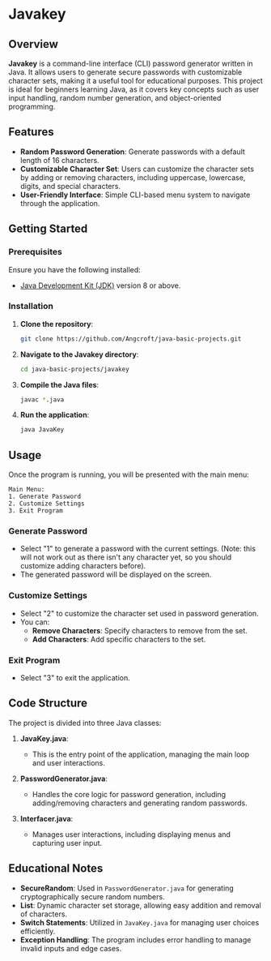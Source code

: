 # Javakey

## Overview
**Javakey** is a command-line interface (CLI) password generator written in Java. It allows users to generate secure passwords with customizable character sets, making it a useful tool for educational purposes. This project is ideal for beginners learning Java, as it covers key concepts such as user input handling, random number generation, and object-oriented programming.

## Features
- **Random Password Generation**: Generate passwords with a default length of 16 characters.
- **Customizable Character Set**: Users can customize the character sets by adding or removing characters, including uppercase, lowercase, digits, and special characters.
- **User-Friendly Interface**: Simple CLI-based menu system to navigate through the application.

## Getting Started

### Prerequisites
Ensure you have the following installed:
- [Java Development Kit (JDK)](https://www.oracle.com/java/technologies/javase-downloads.html) version 8 or above.

### Installation
1. **Clone the repository**:
   ```bash
   git clone https://github.com/Angcroft/java-basic-projects.git
   ```
2. **Navigate to the Javakey directory**:
   ```bash
   cd java-basic-projects/javakey
   ```
3. **Compile the Java files**:
   ```bash
   javac *.java
   ```
4. **Run the application**:
   ```bash
   java JavaKey
   ```

## Usage
Once the program is running, you will be presented with the main menu:

```
Main Menu:
1. Generate Password
2. Customize Settings
3. Exit Program
```

### Generate Password
- Select "1" to generate a password with the current settings. (Note: this will not work out as there isn't any character yet, so you should customize adding characters before).
- The generated password will be displayed on the screen.

### Customize Settings
- Select "2" to customize the character set used in password generation.
- You can:
  - **Remove Characters**: Specify characters to remove from the set.
  - **Add Characters**: Add specific characters to the set.

### Exit Program
- Select "3" to exit the application.

## Code Structure
The project is divided into three Java classes:

1. **JavaKey.java**: 
   - This is the entry point of the application, managing the main loop and user interactions.

2. **PasswordGenerator.java**: 
   - Handles the core logic for password generation, including adding/removing characters and generating random passwords.

3. **Interfacer.java**: 
   - Manages user interactions, including displaying menus and capturing user input.

## Educational Notes
- **SecureRandom**: Used in `PasswordGenerator.java` for generating cryptographically secure random numbers.
- **List<Character>**: Dynamic character set storage, allowing easy addition and removal of characters.
- **Switch Statements**: Utilized in `JavaKey.java` for managing user choices efficiently.
- **Exception Handling**: The program includes error handling to manage invalid inputs and edge cases.
